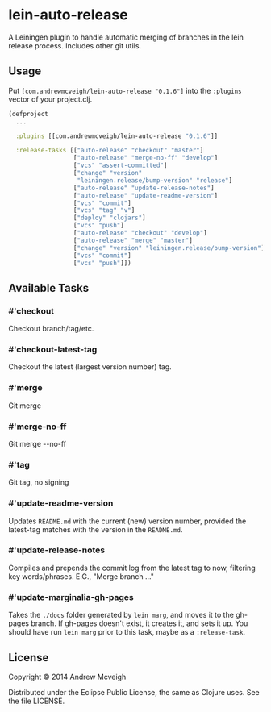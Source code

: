 # lein-auto-release

A Leiningen plugin to handle automatic merging of branches in the
lein release process. Includes other git utils.

## Usage

Put `[com.andrewmcveigh/lein-auto-release "0.1.6"]` into the
`:plugins` vector of your project.clj.

```clojure
(defproject
  ...

  :plugins [[com.andrewmcveigh/lein-auto-release "0.1.6"]]

  :release-tasks [["auto-release" "checkout" "master"]
                  ["auto-release" "merge-no-ff" "develop"]
                  ["vcs" "assert-committed"]
                  ["change" "version"
                   "leiningen.release/bump-version" "release"]
                  ["auto-release" "update-release-notes"]
                  ["auto-release" "update-readme-version"]
                  ["vcs" "commit"]
                  ["vcs" "tag" "v"]
                  ["deploy" "clojars"]
                  ["vcs" "push"]
                  ["auto-release" "checkout" "develop"]
                  ["auto-release" "merge" "master"]
                  ["change" "version" "leiningen.release/bump-version"]
                  ["vcs" "commit"]
                  ["vcs" "push"]])
```

## Available Tasks

### #'checkout

Checkout branch/tag/etc.

### #'checkout-latest-tag

Checkout the latest (largest version number) tag.

### #'merge

Git merge

### #'merge-no-ff

Git merge --no-ff

### #'tag

Git tag, no signing

### #'update-readme-version

Updates `README.md` with the current (new) version number, provided the latest-tag
matches with the version in the `README.md`.

### #'update-release-notes

Compiles and prepends the commit log from the latest tag to now, filtering
key words/phrases. E.G., "Merge branch ..."

### #'update-marginalia-gh-pages

Takes the `./docs` folder generated by `lein marg`, and moves it to the
gh-pages branch. If gh-pages doesn't exist, it creates it, and sets it up.
You should have run `lein marg` prior to this task, maybe as a `:release-task`.


## License

Copyright © 2014 Andrew Mcveigh

Distributed under the Eclipse Public License, the same as Clojure uses. See
the file LICENSE.

